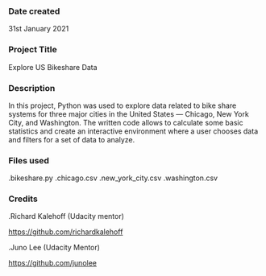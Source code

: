 ### Date created
31st January 2021

### Project Title
Explore US Bikeshare Data

### Description
In this project, Python was used to explore data related to bike share systems for three major cities in the United States — Chicago, New York City, and Washington.
The written code allows to calculate some basic statistics and create an interactive environment where a user chooses data and filters for a set of data to analyze.

### Files used
.bikeshare.py
.chicago.csv
.new_york_city.csv
.washington.csv

### Credits
.Richard Kalehoff (Udacity mentor)

https://github.com/richardkalehoff

.Juno Lee (Udacity Mentor)

https://github.com/junolee
